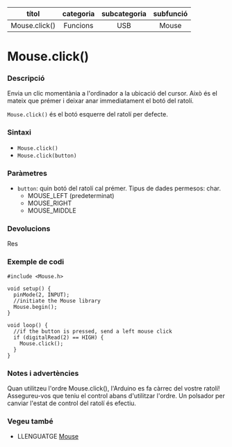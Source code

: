
| títol | categoria  | subcategoria | subfunció |
| :---: | :--------: | :----------: | :-------: |
| Mouse.click() | Funcions | USB | Mouse |

# Mouse.click()

### Descripció

Envia un clic momentània a l'ordinador a la ubicació del cursor. Això és el mateix que prémer i deixar anar immediatament el botó del ratolí.

`Mouse.click()` és el botó esquerre del ratolí per defecte.

### Sintaxi

* `Mouse.click()`
* `Mouse.click(button)`

### Paràmetres

* `button`: quin botó del ratolí cal prémer. Tipus de dades permesos: char.
  - MOUSE_LEFT (predeterminat)
  - MOUSE_RIGHT
  - MOUSE_MIDDLE

### Devolucions

Res

### Exemple de codi

```
#include <Mouse.h>

void setup() {
  pinMode(2, INPUT);
  //initiate the Mouse library
  Mouse.begin();
}

void loop() {
  //if the button is pressed, send a left mouse click
  if (digitalRead(2) == HIGH) {
    Mouse.click();
  }
}
```

### Notes i advertències

Quan utilitzeu l'ordre Mouse.click(), l'Arduino es fa càrrec del vostre ratolí! Assegureu-vos que teniu el control abans d'utilitzar l'ordre. Un polsador per canviar l'estat de control del ratolí és efectiu.

### Vegeu també

* LLENGUATGE [Mouse](../Mouse.md)
